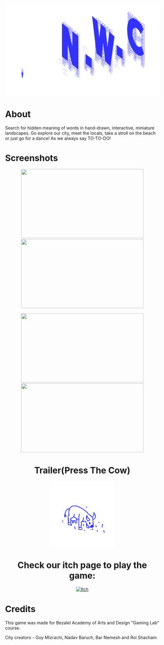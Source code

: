 <div align='center'>
  
  <img src='Images/Title.png' width = "750" height = "300">

<div align='left'>

  # About
  
Search for hidden meaning of words in hand-drawn, interactive, miniature landscapes. Go explore our city, meet the locals, take a stroll on the beach or just go for a dance!  As we always say  TO-TO-DO!


  # Screenshots
  
  <div align='center'>
      
<img src='https://img.itch.zone/aW1nLzkyMzA3NDkucG5n/original/%2BpY1Ak.png' width = "400" height = "225">             <img src='https://img.itch.zone/aW1nLzkyMzA3NTEucG5n/original/mHYJCq.png' width = "400" height = "225">
    
  <img src='https://img.itch.zone/aW1nLzkyMzA3NTIucG5n/original/S80awG.png' width = "400" height = "225">             <img src='https://i.gyazo.com/813f77179698b6cd0e47668610f43212.jpg' width = "400" height = "225">


<div align='center'>

# Trailer(Press The Cow)
[![ALT TEXT](Images/CowGif.png)](https://www.youtube.com/watch?v=D7jajgx-w_Y)


# Check our itch page to play the game: 

<div align='center'>
 <a href="https://guymizrachi.itch.io/nwc">
<img src="https://camo.githubusercontent.com/512e57f2af28b7ed57f573d4435b9d263cdcc6349a7e8f59982a498c725d6289/68747470733a2f2f6c6561666f2e6e65742f69676a632d70726573656e746174696f6e2f69746368696f2d6c6f676f2e706e67" alt=Itch Page" width="600" height="200"> 
</a> 




<div align='left'>


# Credits
This game was made for Bezalel Academy of Arts and Design "Gaming Lab" course.

City creators - Guy Mizrachi, Nadav Baruch, Bar Nemesh and  Roi Shacham
